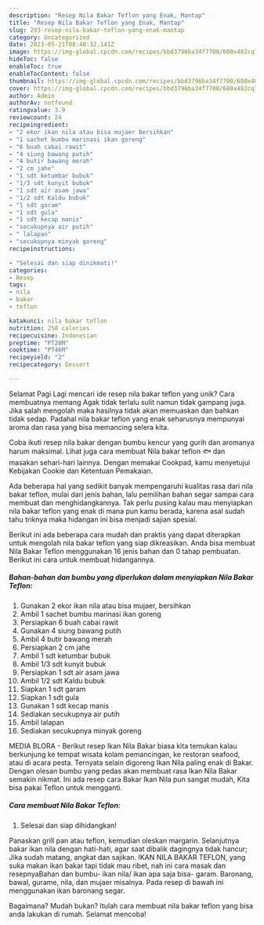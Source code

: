 ```yaml
---
description: "Resep Nila Bakar Teflon yang Enak, Mantap"
title: "Resep Nila Bakar Teflon yang Enak, Mantap"
slug: 293-resep-nila-bakar-teflon-yang-enak-mantap
category: Uncategorized
date: 2023-05-21T08:48:32.141Z
image: https://img-global.cpcdn.com/recipes/bbd3796ba34f7700/680x482cq70/nila-bakar-teflon-foto-resep-utama.jpg
hideToc: false
enableToc: true
enableTocContent: false
thumbnail: https://img-global.cpcdn.com/recipes/bbd3796ba34f7700/680x482cq70/nila-bakar-teflon-foto-resep-utama.jpg
cover: https://img-global.cpcdn.com/recipes/bbd3796ba34f7700/680x482cq70/nila-bakar-teflon-foto-resep-utama.jpg
author: Admin
authorAv: notfound
ratingvalue: 3.9
reviewcount: 24
recipeingredient:
- "2 ekor ikan nila atau bisa mujaer bersihkan"
- "1 sachet bumbu marinasi ikan goreng"
- "6 buah cabai rawit"
- "4 siung bawang putih"
- "4 butir bawang merah"
- "2 cm jahe"
- "1 sdt ketumbar bubuk"
- "1/3 sdt kunyit bubuk"
- "1 sdt air asam jawa"
- "1/2 sdt Kaldu bubuk"
- "1 sdt garam"
- "1 sdt gula"
- "1 sdt kecap manis"
- "secukupnya air putih"
- " lalapan"
- "secukupnya minyak goreng"
recipeinstructions:

- "Selesai dan siap dinikmati!"
categories:
- Resep
tags:
- nila
- bakar
- teflon

katakunci: nila bakar teflon 
nutrition: 258 calories
recipecuisine: Indonesian
preptime: "PT28M"
cooktime: "PT46M"
recipeyield: "2"
recipecategory: Dessert

---
```



Selamat Pagi Lagi mencari ide resep nila bakar teflon yang unik? Cara membuatnya memang Agak tidak terlalu sulit namun tidak gampang juga. Jika salah mengolah maka hasilnya tidak akan memuaskan dan bahkan tidak sedap. Padahal nila bakar teflon yang enak seharusnya mempunyai aroma dan rasa yang bisa memancing selera kita.


Coba ikuti resep nila bakar dengan bumbu kencur yang gurih dan aromanya harum maksimal. Lihat juga cara membuat Nila bakar teflon 🐟 dan masakan sehari-hari lainnya. Dengan memakai Cookpad, kamu menyetujui Kebijakan Cookie dan Ketentuan Pemakaian.

Ada beberapa hal yang sedikit banyak mempengaruhi kualitas rasa dari nila bakar teflon, mulai dari jenis bahan, lalu pemilihan bahan segar sampai cara membuat dan menghidangkannya. Tak perlu pusing kalau mau menyiapkan nila bakar teflon yang enak di mana pun kamu berada, karena asal sudah tahu triknya maka hidangan ini bisa menjadi sajian spesial.


Berikut ini ada beberapa cara mudah dan praktis yang dapat diterapkan untuk mengolah nila bakar teflon yang siap dikreasikan. Anda bisa membuat Nila Bakar Teflon menggunakan 16 jenis bahan dan 0 tahap pembuatan. Berikut ini cara untuk membuat hidangannya.

<!--inarticleads1-->

##### Bahan-bahan dan bumbu yang diperlukan dalam menyiapkan Nila Bakar Teflon:

1. Gunakan 2 ekor ikan nila atau bisa mujaer, bersihkan
1. Ambil 1 sachet bumbu marinasi ikan goreng
1. Persiapkan 6 buah cabai rawit
1. Gunakan 4 siung bawang putih
1. Ambil 4 butir bawang merah
1. Persiapkan 2 cm jahe
1. Ambil 1 sdt ketumbar bubuk
1. Ambil 1/3 sdt kunyit bubuk
1. Persiapkan 1 sdt air asam jawa
1. Ambil 1/2 sdt Kaldu bubuk
1. Siapkan 1 sdt garam
1. Siapkan 1 sdt gula
1. Gunakan 1 sdt kecap manis
1. Sediakan secukupnya air putih
1. Ambil  lalapan
1. Sediakan secukupnya minyak goreng


MEDIA BLORA - Berikut resep Ikan Nila Bakar biasa kita temukan kalau berkunjung ke tempat wisata kolam pemancingan, ke restoran seafood, atau di acara pesta. Ternyata selain digoreng Ikan Nila paling enak di Bakar. Dengan olesan bumbu yang pedas akan membuat rasa Ikan Nila Bakar semakin nikmat. Ini ada resep cara Bakar Ikan Nila pun sangat mudah, Kita bisa pakai Teflon untuk mengganti. 

<!--inarticleads2-->

##### Cara membuat Nila Bakar Teflon:


1. Selesai dan siap dihidangkan!

Panaskan grill pan atau teflon, kemudian oleskan margarin. Selanjutnya bakar ikan nila dengan hati-hati, agar saat dibalik dagingnya tidak hancur; Jika sudah matang, angkat dan sajikan. IKAN NILA BAKAR TEFLON, yang suka makan ikan bakar tapi tidak mau ribet, nah ini cara masak dan resepnyaBahan dan bumbu- ikan nila/ ikan apa saja bisa- garam. Baronang, bawal, gurame, nila, dan mujaer misalnya. Pada resep di bawah ini menggunakan ikan baronang segar. 

Bagaimana? Mudah bukan? Itulah cara membuat nila bakar teflon yang bisa anda lakukan di rumah. Selamat mencoba!
